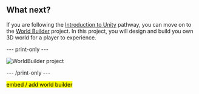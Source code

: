 ## What next?

If you are following the [Introduction to Unity](https://projects.raspberrypi.org/en/raspberrypi/unity-intro) pathway, you can move on to the [World Builder](https://projects.raspberrypi.org/en/projects/world-builder) project. In this project, you will design and build you own 3D world for a player to experience.

--- print-only ---

![WorldBuilder project](images/worldbuilder-project.png)

--- /print-only ---

<mark> embed / add world builder </mark> 